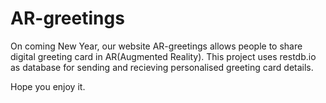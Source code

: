 # AR-greetings

On coming New Year, our website AR-greetings allows people to share digital greeting card in AR(Augmented Reality).
This project uses restdb.io as database for sending and recieving personalised greeting card details.

Hope you enjoy it.
